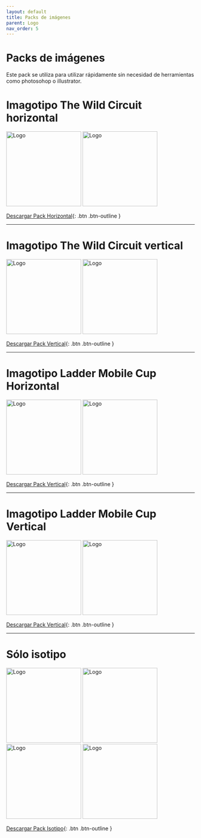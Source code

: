 ```yaml
---
layout: default
title: Packs de imágenes
parent: Logo
nav_order: 5
---
```



# Packs de imágenes
Este pack se utiliza para utilizar rápidamente sin necesidad de herramientas como photosohop o illustrator.

# Imagotipo The Wild Circuit horizontal

<img src="../../../assets/images/referencia_the_wild_circuit_negro_v.png" width="200" alt="Logo "/>
<img src="../../../assets/images/referencia_the_wild_circuit_blanco_v.png" width="200" alt="Logo "/>

[Descargar Pack Horizontal](https://drive.google.com/drive/folders/1IQWJ8xWO6YJ7XZhJC7C_P80hk7E_P5XL?usp=sharing){: .btn .btn-outline }

---

# Imagotipo The Wild Circuit vertical

<img src="../../../assets/images/referencia_the_wild_circuit_negro.png" width="200" alt="Logo "/>
<img src="../../../assets/images/referencia_the_wild_circuit_blanco.png" width="200" alt="Logo "/>

[Descargar Pack Vertical](https://drive.google.com/drive/folders/1GNWo1yd8Fa2RVhd48fWqY2eRN7OAQ7pd?usp=sharing){: .btn .btn-outline }

---

# Imagotipo Ladder Mobile Cup Horizontal

<img src="../../../assets/images/referencia_lmc_negro_h.png" width="200" alt="Logo "/>
<img src="../../../assets/images/referencia_lmc_blanco_h.png" width="200" alt="Logo "/>

[Descargar Pack Vertical](https://drive.google.com/drive/folders/1GNWo1yd8Fa2RVhd48fWqY2eRN7OAQ7pd?usp=sharing){: .btn .btn-outline }

---

# Imagotipo Ladder Mobile Cup Vertical

<img src="../../../assets/images/referencia_lmc_negro_v.png" width="200" alt="Logo "/>
<img src="../../../assets/images/referencia_lmc_blanco_v.png" width="200" alt="Logo "/>

[Descargar Pack Vertical](https://drive.google.com/drive/folders/1GNWo1yd8Fa2RVhd48fWqY2eRN7OAQ7pd?usp=sharing){: .btn .btn-outline }

---

# Sólo isotipo

<img src="../../../assets/images/referencia_isotipo_blanco.png" width="200" alt="Logo "/>
<img src="../../../assets/images/referencia_isotipo_negro.png" width="200" alt="Logo "/>
<img src="../../../assets/images/referencia_isotipo_amnarillo.png" width="200" alt="Logo "/>
<img src="../../../assets/images/referencia_isotipo_purpura.png" width="200" alt="Logo "/>

[Descargar Pack Isotipo](https://drive.google.com/drive/folders/1Lw2vRFWRyg10gyvcR_4G83MmdhU6Zyp3?usp=sharing){: .btn .btn-outline }
